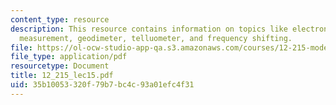 ```yaml
---
content_type: resource
description: This resource contains information on topics like electronic distance
  measurement, geodimeter, telluometer, and frequency shifting.
file: https://ol-ocw-studio-app-qa.s3.amazonaws.com/courses/12-215-modern-navigation-fall-2006/35b10053320f79b7bc4c93a01efc4f31_12_215_lec15.pdf
file_type: application/pdf
resourcetype: Document
title: 12_215_lec15.pdf
uid: 35b10053-320f-79b7-bc4c-93a01efc4f31
---
```

